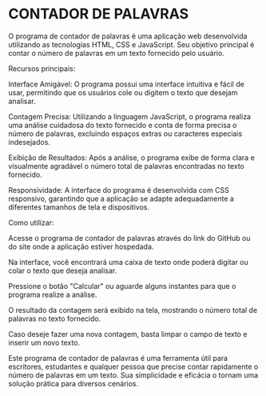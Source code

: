 # CONTADOR DE PALAVRAS
 O programa de contador de palavras é uma aplicação web desenvolvida utilizando as tecnologias HTML, CSS e JavaScript. Seu objetivo principal é contar o número de palavras em um texto fornecido pelo usuário.

Recursos principais:

Interface Amigável: O programa possui uma interface intuitiva e fácil de usar, permitindo que os usuários cole ou digitem o texto que desejam analisar.

Contagem Precisa: Utilizando a linguagem JavaScript, o programa realiza uma análise cuidadosa do texto fornecido e conta de forma precisa o número de palavras, excluindo espaços extras ou caracteres especiais indesejados.

Exibição de Resultados: Após a análise, o programa exibe de forma clara e visualmente agradável o número total de palavras encontradas no texto fornecido.

Responsividade: A interface do programa é desenvolvida com CSS responsivo, garantindo que a aplicação se adapte adequadamente a diferentes tamanhos de tela e dispositivos.

Como utilizar:

Acesse o programa de contador de palavras através do link do GitHub ou do site onde a aplicação estiver hospedada.

Na interface, você encontrará uma caixa de texto onde poderá digitar ou colar o texto que deseja analisar.

Pressione o botão "Calcular" ou aguarde alguns instantes para que o programa realize a análise.

O resultado da contagem será exibido na tela, mostrando o número total de palavras no texto fornecido.

Caso deseje fazer uma nova contagem, basta limpar o campo de texto e inserir um novo texto.

Este programa de contador de palavras é uma ferramenta útil para escritores, estudantes e qualquer pessoa que precise contar rapidamente o número de palavras em um texto. Sua simplicidade e eficácia o tornam uma solução prática para diversos cenários.
